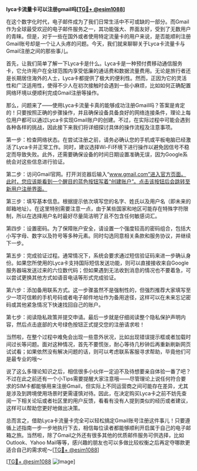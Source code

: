 **lyca卡流量卡可以注册gmail吗[[TG💪+ @esim1088](https://t.me/s/esim1088)]**

在这个数字化时代，电子邮件成为了我们日常生活中不可或缺的一部分。而Gmail作为全球最受欢迎的电子邮件服务之一，其功能强大、界面友好，受到了无数用户的青睐。但是，对于一些在国外或者使用特定流量卡的用户来说，是否能顺利注册Gmail账号却是一个让人头疼的问题。今天，我们就来聊聊关于Lyca卡流量卡与Gmail注册之间的那些事儿。

首先，让我们简单了解一下Lyca卡是什么。Lyca卡是一种预付费移动通信服务卡，它允许用户在全球范围内享受低廉的通话费和数据流量费用。无论是旅行者还是长期居住海外的人士，Lyca卡都提供了极大的便利性。然而，正因为它的灵活性和广泛适用性，使得不少人在初次接触时会遇到一些小麻烦，比如如何正确配置网络环境以便顺利完成Gmail注册等操作。

那么，问题来了——使用Lyca卡流量卡真的能够成功注册Gmail吗？答案是肯定的！只要按照正确的步骤操作，并且确保设备具备良好的网络连接条件，理论上每位用户都可以通过Lyca卡实现Gmail账户的创建。不过，在实际过程中可能会遇到各种各样的挑战，因此接下来我们将详细探讨具体的操作流程及注意事项。

第一步：检查网络状态。在尝试注册之前，请务必确认您的手机或平板电脑已经激活了Lyca卡并正常工作。同时，建议选择Wi-Fi环境下进行操作以避免因信号不稳定而导致失败。此外，还需要确保设备的时间日期设置准确无误，因为Google系统会对这些信息进行验证。

第二步：访问Gmail官网。打开浏览器后输入“www.gmail.com”进入官方页面。此时，您应该能看到一个醒目的蓝色按钮写着“创建账户”。点击该按钮后会跳转至新用户注册界面。

第三步：填写基本信息。根据提示依次填写您的名字、姓氏以及用户名（即未来的邮箱地址）。在这里特别需要注意一点，由于某些国家和地区可能存在特殊字符限制，所以在选择用户名时最好尽量简洁明了且不包含任何敏感词汇。

第四步：设置密码。为了保障账户安全，请设置一个强度较高的密码组合，包括大小写字母、数字以及符号等多种元素。同时勾选同意相关条款和服务协议，并继续下一步。

第五步：完成验证过程。通常情况下，系统会要求通过短信验证码来进一步确认身份。如果您所使用的Lyca卡支持国际短信发送功能，则可以直接接收来自Google服务器端发送过来的六位数代码；但如果遇到无法收到消息的情况也不要着急，可以尝试更换其他方式如语音电话等形式完成验证。

第六步：添加备用联系方式。这一步骤虽然不是强制性的，但强烈推荐大家填写至少一项可信赖的手机号码或者电子邮件地址作为备用途径，这样可以在未来忘记密码或其他紧急情况下快速找回自己的账户。

第七步：阅读隐私政策并提交申请。最后一步就是仔细阅读整个隐私保护声明内容，然后点击底部的大号绿色按钮正式提交您的注册请求啦！

当然啦，在整个过程中难免会出现一些意外状况，比如出现错误提示框或者加载时间过长等问题。面对这种情况，首先不要慌张，耐心等待几秒钟后再重新刷新网页试试看；如果依然没有解决问题的话，则可以考虑联系客服寻求帮助，毕竟他们可是最专业的哦～

说了这么多理论知识之后，相信很多小伙伴一定迫不及待想要亲自体验一番了吧？不过在此之前还有一个小Tips需要提醒大家注意哦——尽管理论上说任何符合要求的SIM卡都能够用来注册Gmail，但实际上不同运营商之间可能存在差异，尤其是涉及到跨境使用场景时更需谨慎对待。因此，在决定购买Lyca卡之前不妨先查阅一下相关论坛或者社区里的用户反馈，看看有没有人提到类似的经历或者建议，这样可以帮助您更好地做出决策。

总而言之，借助Lyca卡流量卡完全可以轻松搞定Gmail账号注册这件事儿！只要遵循上述指南一步一步地执行下去，相信每位读者都能够顺利开启属于自己的电子邮箱之旅。当然啦，除了Gmail之外还有很多其他的优质邮件服务可供选择，比如Outlook、Yahoo Mail等等，感兴趣的朋友也可以多做比较权衡之后再定夺哪款更适合自己的需求呢～[[TG💪+ @esim1088](https://t.me/s/esim1088)]

[[TG💪+ @esim1088](https://t.me/s/esim1088) ![Image](https://i.postimg.cc/4NQfJmqS/Snipaste-2025-05-13-00-14-12.png)]